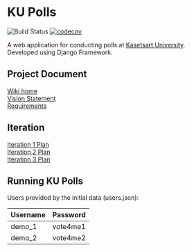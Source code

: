 # KU Polls 
![Build Status](https://app.travis-ci.com/pattanan-cyber/ku-polls.svg?branch=main)
[![codecov](https://codecov.io/gh/pattanan-cyber/ku-polls/branch/main/graph/badge.svg?token=V95KMC42S9)](https://codecov.io/gh/pattanan-cyber/ku-polls)

A web application for conducting polls at [Kasetsart University](http://ku.ac.th).    
Developed using Django Framework.

## Project Document
[Wiki home](../../wiki/Wiki%20home)   
[Vision Statement](../../wiki/Vision%20Statement)       
[Requirements](../../wiki/Requirement) 

## Iteration        
[Iteration 1 Plan](../../wiki/Iteration%201%20Plan)        
[Iteration 2 Plan](../../wiki/Iteration%202%20Plan)      
[Iteration 3 Plan](../../wiki/Iteration%203%20Plan)   

## Running KU Polls

Users provided by the initial data (users.json):

| Username  | Password    |
|-----------|-------------|
| demo_1     | vote4me1    |
| demo_2     | vote4me2    |